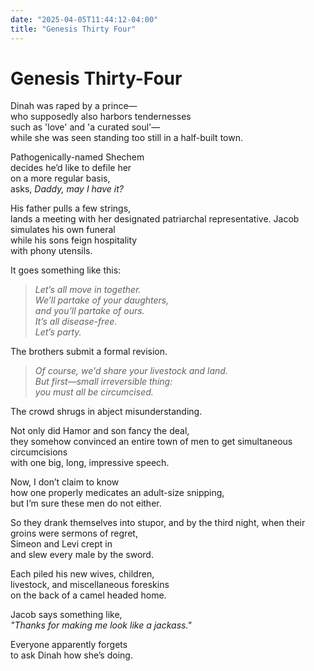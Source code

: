 ```yaml
---
date: "2025-04-05T11:44:12-04:00"
title: "Genesis Thirty Four"
---
```


# Genesis Thirty-Four

Dinah was raped by a prince—  
who supposedly also harbors tendernesses  
such as 'love' and 'a curated soul'—  
while she was seen standing too still 
in a half-built town.

Pathogenically-named Shechem  
decides he’d like to defile her  
on a more regular basis,  
asks, _Daddy, may I have it?_

His father pulls a few strings,  
lands a meeting with her 
designated patriarchal representative.
Jacob simulates his own funeral  
while his sons feign hospitality  
with phony utensils.

It goes something like this:

> _Let’s all move in together._  
> _We’ll partake of your daughters,_  
> _and you’ll partake of ours._  
> _It’s all disease-free._  
> _Let’s party._

The brothers submit a formal revision.

> _Of course, we'd share your livestock and land._  
> _But first—small irreversible thing:_  
> _you must all be circumcised._

The crowd shrugs in abject misunderstanding.

Not only did Hamor and son fancy the deal,  
they somehow convinced an entire town 
of men to get simultaneous circumcisions  
with one big, long, impressive speech.

Now, I don’t claim to know  
how one properly medicates 
an adult-size snipping,  
but I’m sure these men do not either.

So they drank themselves into stupor,
and by the third night,
when their groins were sermons of regret,  
Simeon and Levi crept in  
and slew every male by the sword.

Each piled his new wives, children,  
livestock, and miscellaneous foreskins  
on the back of a camel headed home.

Jacob says something like,  
_"Thanks for making me look like a jackass."_

Everyone apparently forgets  
to ask Dinah how she’s doing.